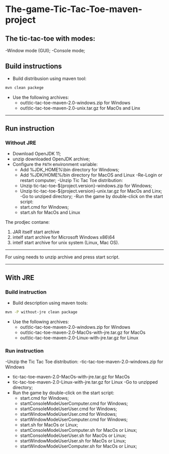 # The-game-Tic-Tac-Toe-maven-project

## The tic-tac-toe with  modes:

-Window mode (GUI); -Console mode;

## Build instructions

- Build distribusion using maven tool:

````bash
mvn clean packege
````

- Use the following archives:
  - out\tic-tac-toe-maven-2.0-windows.zip for Windows
  - out\tic-tac-toe-maven-2.0-unix.tar.gz for MacOs and Linx

***

## Run instruction

### Without JRE

- Download OpenJDK 11;
- unzip downloaded OpenJDK archive;
- Configure the `PATH` environment variable:
  - Add %JDK_HOME%\bin directory for Windows;
  - Add %JDK/HOME%/bin directory for MacOS and Linux -Re-Login or restart computer; -Unzip Tic Tac Toe distribution:
  - Unzip tic-tac-toe-${project.version}-windows.zip for Windows;
  - Unzip tic-tac-toe-${project.version}-unix.tar.gz for MacOs and Linx; -Go to unziped directory; -Run the game by
    double-click on the start script:
  - start.cmd for Windows;
  - start.sh for MacOs and Linux

The prodjec contane:

1. JAR itself start archive
2. intelf start archive for Microsoft Windows x86\64
3. intelf start archive for unix system (Linux, Mac OS).

***
For using needs to unzip archive and press start script.
***

## With JRE

### Build instruction

- Build description using maven tools:

```bash
mvn -P without-jre clean package
```

- Use the following archives:
  - out\tic-tac-toe-maven-2.0-windows.zip for Windows
  - out\tic-tac-toe-maven-2.0-MacOs-with-jre.tar.gz for MacOs
  - out\tic-tac-toe-maven-2.0-Linux-with-jre.tar.gz for Linux

### Run instruction

-Unzip the Tic Tac Toe distribution:
-tic-tac-toe-maven-2.0-windows.zip for Windows

- tic-tac-toe-maven-2.0-MacOs-with-jre.tar.gz for MacOs
- tic-tac-toe-maven-2.0-Linux-with-jre.tar.gz for Linux -Go to unzipped directory;
- Run the game by double-click on the start script:
  - start.cmd for Windows;
  - startConsoleModeUserComputer.cmd for Windows;
  - startConsoleModeUserUser.cmd for Windows;
  - startWindowModeUserUser.cmd for Windows;
  - startWindowModeUserComputer.cmd for Windows;
  - start.sh for MacOs or Linux;
  - startConsoleModeUserComputer.sh for MacOs or Linux;
  - startConsoleModeUserUser.sh for MacOs or Linux;
  - startWindowModeUserUser.sh for MacOs or Linux;
  - startWindowModeUserComputer.sh for MacOs or Linux;

